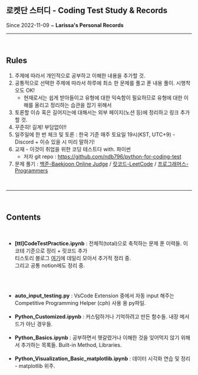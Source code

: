## 로켓단 스터디 - Coding Test Study & Records
Since 2022-11-09 ~ 
<b>Larissa's Personal Records</b>
<br />

---
<br />

## Rules
1. 주제에 따라서 개인적으로 공부하고 이해한 내용을 추가할 것.
2. 공통적으로 선택한 주제에 따라서 하루에 최소 한 문제를 풀고 푼 내용 풀이. 시행착오도 OK!
    - 현재로서는 쉽게 받아들이고 유형에 대한 익숙함이 필요하므로 유형에 대한 이해를 올리고 정리하는 습관을 잡기 위해서
3. 토론할 이슈 혹은 길어지는에 대해서는 외부 페이지(노션 등)에 정리하고 링크 추가할 것.
4. 꾸준히! 길게! 부담없이!!
5. 일주일에 한 번 체크 및 토론 : 한국 기준 매주 토요일 19시(KST, UTC+9) - Discord + 이슈 있을 시 미리 말하기!
6. 교재 - 이것이 취업을 위한 코딩 테스트다 with. 파이썬
    - 저자 git repo : https://github.com/ndb796/python-for-coding-test
7. 문제 풀기 : [백준-Baekjoon Online Judge](https://www.acmicpc.net/) / [릿코드-LeetCode](https://leetcode.com/) / [프로그래머스-Programmers](https://programmers.co.kr/)
<br />

---
<br />

## Contents
<br />

- <b>[ttl]CodeTestPractice.ipynb</b>
: 전체적(total)으로 축적하는 문제 푼 이력들. 이코테 기준으로 정리 + 릿코드 추가 <br />
티스토리 블로그 [여기](https://aurorainthesky.tistory.com/category/%EA%B8%B0%EC%88%A0%EC%9D%B4%EC%95%BC%EA%B8%B0/%EC%8A%A4%ED%84%B0%EB%94%94)에 데일리 모아서 추가적 정리 중. <br />
그리고 공통 notion에도 정리 중.


<br /><br />
- <b>auto_input_testing.py</b>
: VsCode Extension 중에서 자동 input 해주는 Competitive Programming Helper (cph) 사용 용 py파일.
<br /><br />
- <b>Python_Customized.ipynb</b>
: 커스텀하거나 기억하려고 만든 함수들. 내장 메서드가 아닌 경우들.
<br /><br />
- <b>Python_Basics.ipynb</b>
: 공부하면서 헷갈렸거나 이해한 것을 잊어먹지 않기 위해서 추가하는 목록들. Built-in Method, Libraries.
<br /><br />
- <b>Python_Visualization_Basic_matplotlib.ipynb</b>
: 데이터 시각화 연습 및 정리 - matplotlib 위주.






